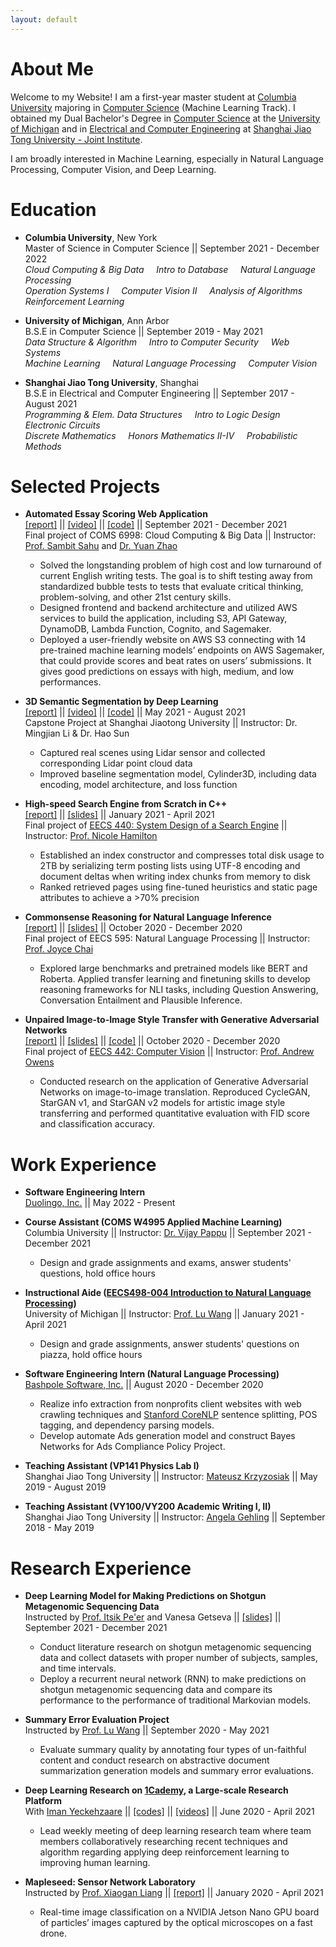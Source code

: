 ```yaml
---
layout: default
---
```


# About Me

Welcome to my Website! I am a first-year master student at [Columbia University](https://www.columbia.edu/) majoring in [Computer Science](https://www.cs.columbia.edu/)  (Machine Learning Track). I obtained my Dual Bachelor's Degree in [Computer Science](https://cse.engin.umich.edu/) at the [University of Michigan](https://umich.edu/) and in [Electrical and Computer Engineering](http://umji.sjtu.edu.cn/academics/undergraduate-program/electrical-and-computer-engineering/) at [Shanghai Jiao Tong University - Joint Institute](https://www.ji.sjtu.edu.cn/). <br>

I am broadly interested in Machine Learning, especially in Natural Language Processing, Computer Vision, and Deep Learning.

# Education

 - **Columbia University**, New York<br>
   Master of Science in Computer Science || September 2021 - December 2022<br>
   _Cloud Computing & Big Data  &nbsp;&nbsp;&nbsp;  Intro to Database  &nbsp;&nbsp;&nbsp;   Natural Language Processing_<br>
   _Operation Systems I  &nbsp;&nbsp;&nbsp;  Computer Vision II  &nbsp;&nbsp;&nbsp;   Analysis of Algorithms_<br>
   _Reinforcement Learning_<br>

 - **University of Michigan**, Ann Arbor<br>
   B.S.E in Computer Science || September 2019 - May 2021<br>
   _Data Structure & Algorithm &nbsp;&nbsp;&nbsp;  Intro to Computer Security &nbsp;&nbsp;&nbsp;   Web Systems_<br>
   _Machine Learning  &nbsp;&nbsp;&nbsp;  Natural Language Processing &nbsp;&nbsp;&nbsp; Computer Vision_<br>
   
 - **Shanghai Jiao Tong University**, Shanghai<br>
   B.S.E in Electrical and Computer Engineering || September 2017 - August 2021<br>
   _Programming & Elem. Data Structures &nbsp;&nbsp;&nbsp;  Intro to Logic Design &nbsp;&nbsp;&nbsp; Electronic Circuits_<br>
   _Discrete Mathematics  &nbsp;&nbsp;&nbsp;  Honors Mathematics II-IV &nbsp;&nbsp;&nbsp;  Probabilistic Methods_<br>
   
# Selected Projects

- **Automated Essay Scoring Web Application** <br>
 [[report]](https://drive.google.com/file/d/1CpHpMt7MNV6BHm0VayDdV3Lda2zx2ffD/view?usp=sharing) || [[video]](https://www.youtube.com/watch?v=bl1eQ_p8P2U) || [[code]](https://github.com/kySheryl/Automated_Essay_Scoring) || September 2021 - December 2021 <br>
 Final project of COMS 6998: Cloud Computing & Big Data || Instructor: [Prof. Sambit Sahu](https://www.linkedin.com/in/sambitsahu/) and [Dr. Yuan Zhao](https://www.linkedin.com/in/yuanzhao0501/) <br>
   -  Solved the longstanding problem of high cost and low turnaround of current English writing tests. The goal is to shift testing away from standardized bubble tests to tests that evaluate critical thinking, problem-solving, and other 21st century skills. 
   -  Designed frontend and backend architecture and utilized AWS services to build the application, including S3, API Gateway, DynamoDB, Lambda Function, Cognito, and Sagemaker. 
   -  Deployed a user-friendly website on AWS S3 connecting with 14 pre-trained machine learning models’ endpoints on AWS Sagemaker, that could provide scores and beat rates on users’ submissions. It gives good predictions on essays with high, medium, and low performances.


- **3D Semantic Segmentation by Deep Learning** <br>
 [[report]](https://drive.google.com/file/d/1-IVecff9TcjR_HJN0eMAeMco1_lWTQlB/view?usp=sharing) || [[video]](https://drive.google.com/file/d/1ixje5NcE_ymb83gApAEFUImQbMmO_TxI/view?usp=sharing) || [[code]](https://github.com/kySheryl/Cylinder3D) || May 2021 - August 2021 <br>
 Capstone Project at Shanghai Jiaotong University || Instructor: Dr. Mingjian Li & Dr. Hao Sun <br>
   - Captured real scenes using Lidar sensor and collected corresponding Lidar point cloud data
   - Improved baseline segmentation model, Cylinder3D, including data encoding, model architecture, and loss function
  
- **High-speed Search Engine from Scratch in C++** <br>
 [[report]](https://drive.google.com/file/d/172UXSwlVx6K-J8qx5WTSIrOv6gCFIlqn/view?usp=sharing) || [[slides]](https://drive.google.com/file/d/1DxhTrliO5wprU14PspebUXWQ6MANsFDH/view?usp=sharing) || January 2021 - April 2021<br>
 Final project of [EECS 440: System Design of a Search Engine](https://web.eecs.umich.edu/~nham/Documents/EECS440%20System%20Design%20of%20a%20Search%20Engine%20Supporting%20Statement.pdf) || Instructor: [Prof. Nicole Hamilton](https://web.eecs.umich.edu/~nham/) <br>
   - Established an index constructor and compresses total disk usage to 2TB by serializing term posting lists using UTF-8 encoding and document deltas when writing index chunks from memory to disk
   - Ranked retrieved pages using fine-tuned heuristics and static page attributes to achieve a >70% precision

 - **Commonsense Reasoning for Natural Language Inference** <br>
 [[report]](https://drive.google.com/file/d/1e2F1MXjMZfJ_ymvXaxk6PqaC8NPzYvB6/view?usp=sharing) || [[slides]](https://drive.google.com/file/d/1_r0xKUZ7wcuSkiD8BQtdVEE2Hq1gVNzv/view?usp=sharing) || October 2020 - December 2020<br>
 Final project of EECS 595: Natural Language Processing || Instructor: [Prof. Joyce Chai](https://web.eecs.umich.edu/~chaijy/) <br>
   - Explored large benchmarks and pretrained models like BERT and Roberta. Applied transfer learning and finetuning skills to develop reasoning frameworks for NLI tasks, including Question Answering, Conversation Entailment and Plausible Inference.

- **Unpaired Image-to-Image Style Transfer with Generative Adversarial Networks** <br>
 [[report]](https://drive.google.com/file/d/1r4-549KdIAUmINvfRvzW2fOA2AFVxkZ7/view?usp=sharing) || [[slides]](https://drive.google.com/file/d/1N4qXzuiKlcYaWnZiPL7Po-4vuQDtiL10/view?usp=sharing) || [[code]](https://github.com/Mars-tin/unpaired-image-to-image-translation) || October 2020 - December 2020<br>
 Final project of [EECS 442: Computer Vision](https://www.eecs.umich.edu/courses/eecs442-ahowens/fa20/) || Instructor: [Prof. Andrew Owens](http://andrewowens.com/) <br>
  - Conducted research on the application of Generative Adversarial Networks on image-to-image translation. Reproduced CycleGAN, StarGAN v1, and StarGAN v2 models for artistic image style transferring and performed quantitative evaluation with FID score and classification accuracy.

# Work Experience    

- **Software Engineering Intern**<br>
   [Duolingo, Inc.](https://www.duolingo.com/) || May 2022 - Present<br>

 - **Course Assistant (COMS W4995 Applied Machine Learning)** <br>
   Columbia University || Instructor: [Dr. Vijay Pappu](https://www.linkedin.com/in/vijay-pappu-ph-d-3647766/) || September 2021 - December 2021<br>
   - Design and grade assignments and exams, answer students' questions, hold office hours   
 
 - **Instructional Aide ([EECS498-004 Introduction to Natural Language Processing](https://web.eecs.umich.edu/~wangluxy/courses/eecs498_wn2021/eecs498_wn2021.html))** <br>
   University of Michigan || Instructor: [Prof. Lu Wang](https://web.eecs.umich.edu/~wangluxy/) || January 2021 - April 2021<br>
   - Design and grade assignments, answer students' questions on piazza, hold office hours   
   
 - **Software Engineering Intern (Natural Language Processing)**<br>
   [Bashpole Software, Inc.](https://bashpolesoftware.com/) || August 2020 - December 2020<br>
    - Realize info extraction from nonprofits client websites with web crawling techniques and [Stanford CoreNLP](https://stanfordnlp.github.io/CoreNLP/) sentence splitting, POS tagging, and dependency parsing models.
    - Develop automate Ads generation model and construct Bayes Networks for Ads Compliance Policy Project.
    
 - **Teaching Assistant (VP141 Physics Lab I)** <br>
   Shanghai Jiao Tong University || Instructor: [Mateusz Krzyzosiak](https://www.ji.sjtu.edu.cn/about/faculty-staff/faculty-directory/faculty-detail/97/) || May 2019 - August 2019<br>
 
 - **Teaching Assistant (VY100/VY200 Academic Writing I, II)** <br>
   Shanghai Jiao Tong University || Instructor: [Angela Gehling](https://www.linkedin.com/in/angela-gehling-22127b54/) || September 2018 - May 2019<br>
   
   
# Research Experience

 - **Deep Learning Model for Making Predictions on Shotgun Metagenomic Sequencing Data**<br>
   Instructed by [Prof. Itsik Pe'er](http://www.cs.columbia.edu/~itsik/) and Vanesa Getseva  || [[slides]](https://drive.google.com/file/d/1Df2jjk7JoAZsq2yeCDjwpytBX70wm89G/view?usp=sharing) || September 2021 - December 2021 <br>
    - Conduct literature research on shotgun metagenomic sequencing data and collect datasets with proper number of subjects, samples, and time intervals.
    - Deploy a recurrent neural network (RNN) to make predictions on shotgun metagenomic sequencing data and compare its performance to the performance of traditional Markovian models.

 - **Summary Error Evaluation Project**<br>
   Instructed by [Prof. Lu Wang](https://web.eecs.umich.edu/~wangluxy/) || September 2020 - May 2021 <br>
    - Evaluate summary quality by annotating four types of un-faithful content and conduct research on abstractive document summarization generation models and summary error evaluations.

 - **Deep Learning Research on [1Cademy](https://1cademy.com/), a Large-scale Research Platform**<br>
   With [Iman Yeckehzaare](https://www.si.umich.edu/people/iman-yeckehzaare) || [[codes]](https://github.com/kySheryl/Predicting-Long-term-Student-Engagement-Cognitive-Psychology-in-Deep-Knowledge-Tracing) || [[videos]](https://www.youtube.com/watch?v=HJTQ9zHfJ1Y&list=PLgfGk2XWE_oA58aWUQ-BPYo5Bi7Sy35mh) || June 2020 - April 2021<br>
    - Lead weekly meeting of deep learning research team where team members collaboratively researching recent techniques and algorithm regarding applying deep reinforcement learning to improving human learning.
   
 - **Mapleseed: Sensor Network Laboratory**<br>
   Instructed by [Prof. Xiaogan Liang](https://me.engin.umich.edu/people/faculty/xiaogan-liang) || [[report]](https://drive.google.com/file/d/1gY-ltsIQgOeHnJThU-AwPFc2KwvJwqGN/view?usp=sharing) || January 2020 - April 2021 <br>
    - Real-time image classification on a NVIDIA Jetson Nano GPU board of particles’ images captured by the optical microscopes on a fast drone.
